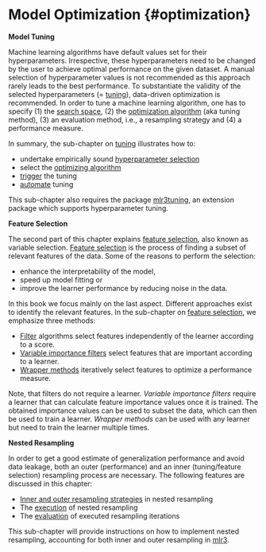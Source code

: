 # Model Optimization {#optimization}

**Model Tuning**

Machine learning algorithms have default values set for their hyperparameters.
Irrespective, these hyperparameters need to be changed by the user to achieve optimal performance on the given dataset.
A manual selection of hyperparameter values is not recommended as this approach rarely leads to the best performance.
To substantiate the validity of the selected hyperparameters (= [tuning](#tuning)), data-driven optimization is recommended.
In order to tune a machine learning algorithm, one has to specify (1) the [search space](#tuning-optimization), (2) the [optimization algorithm](#tuning-optimization) (aka tuning method), (3) an evaluation method, i.e., a resampling strategy and (4) a performance measure.

In summary, the sub-chapter on [tuning](#tuning) illustrates how to:

* undertake empirically sound [hyperparameter selection](#tuning)
* select the [optimizing algorithm](#tuning-optimization)
* [trigger](#tuning-triggering) the tuning
* [automate](#autotuner) tuning

This sub-chapter also requires the package [mlr3tuning](https://mlr3tuning.mlr-org.com), an extension package which supports hyperparameter tuning.

**Feature Selection**

The second part of this chapter explains [feature selection](#fs), also known as variable selection.
[Feature selection](#fs) is the process of finding a subset of relevant features of the data.
Some of the reasons to perform the selection:

* enhance the interpretability of the model,
* speed up model fitting or
* improve the learner performance by reducing noise in the data.

In this book we focus mainly on the last aspect.
Different approaches exist to identify the relevant features.
In the sub-chapter on [feature selection](#fs), we emphasize three methods:

* [Filter](#fs-filter) algorithms select features independently of the learner according to a score.
* [Variable importance filters](#fs-var-imp-filter) select features that are important according to a learner.
* [Wrapper methods](#fs-wrapper) iteratively select features to optimize a performance measure.

Note, that filters do not require a learner.
*Variable importance filters* require a learner that can calculate feature importance values once it is trained.
The obtained importance values can be used to subset the data, which can then be used to train a learner.
*Wrapper methods* can be used with any learner but need to train the learner multiple times.

**Nested Resampling**

In order to get a good estimate of generalization performance and avoid data leakage, both an outer (performance) and an inner (tuning/feature selection) resampling process are necessary.
The following features are discussed in this chapter:

* [Inner and outer resampling strategies](#nested-resampling) in nested resampling
* The [execution](#nested-resamp-exec) of nested resampling
* The [evaluation](#nested-resamp-eval) of executed resampling iterations

This sub-chapter will provide instructions on how to implement nested resampling, accounting for both inner and outer resampling in [mlr3](https://mlr3.mlr-org.com).

